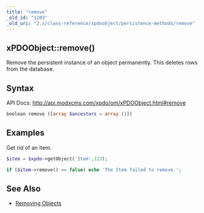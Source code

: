 ```yaml
---
title: "remove"
_old_id: "1203"
_old_uri: "2.x/class-reference/xpdoobject/persistence-methods/remove"
---
```


## xPDOObject::remove()

Remove the persistent instance of an object permanently. This deletes rows from the database.

## Syntax

API Docs: <http://api.modxcms.com/xpdo/om/xPDOObject.html#remove>

``` php
boolean remove ([array $ancestors = array ()])
```

## Examples

Get rid of an item.

``` php
$item = $xpdo->getObject('Item',123);

if ($item->remove() == false) echo 'The Item failed to remove.';
```

## See Also

- [Removing Objects](extending-modx/xpdo/removing-objects)
